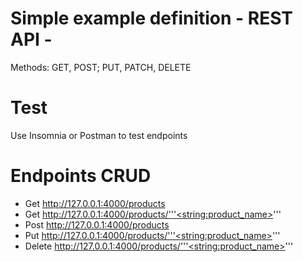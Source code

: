 # Simple example definition - REST API -
Methods: GET, POST; PUT, PATCH, DELETE

# Test 
Use Insomnia or Postman to test endpoints

# Endpoints CRUD
- Get http://127.0.0.1:4000/products
- Get http://127.0.0.1:4000/products/'''<string:product_name>'''
- Post http://127.0.0.1:4000/products 
- Put http://127.0.0.1:4000/products/'''<string:product_name>'''
- Delete http://127.0.0.1:4000/products/'''<string:product_name>'''




